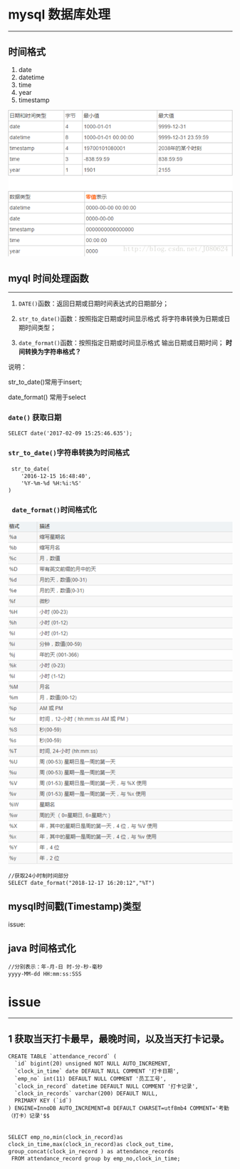 # mysql 数据库处理

----

## 时间格式
1. date
2. datetime
3. time
4. year
5. timestamp

![mysql数据库时间格式](mysql时间格式.png)

## myql 时间处理函数

---

1. ``` DATE() ```函数：返回日期或日期时间表达式的日期部分；

2. ```str_to_date()```函数：按照指定日期或时间显示格式 将字符串转换为日期或日期时间类型；

3. ```date_format()```函数：按照指定日期或时间显示格式 输出日期或日期时间； **时间转换为字符串格式？**

说明：

str_to_date()常用于insert;

date_format() 常用于select


### ```date()``` 获取日期

```
SELECT date('2017-02-09 15:25:46.635');
```

### ```str_to_date()```字符串转换为时间格式 

```
 str_to_date(
    '2016-12-15 16:48:40',
    '%Y-%m-%d %H:%i:%S'
)
```

### ``` date_format()```时间格式化
![mysql时间格式化](mysql时间格式化.png)

```
//获取24小时制时间部分
SELECT date_format("2018-12-17 16:20:12","%T")
```

## mysql时间戳(Timestamp)类型
issue: 

## java 时间格式化

```
//分别表示：年-月-日 时-分-秒-毫秒
yyyy-MM-dd HH:mm:ss:SSS 
```


# issue

----
## 1  获取当天打卡最早，最晚时间，以及当天打卡记录。

```
CREATE TABLE `attendance_record` (
  `id` bigint(20) unsigned NOT NULL AUTO_INCREMENT,
  `clock_in_time` date DEFAULT NULL COMMENT '打卡日期',
  `emp_no` int(11) DEFAULT NULL COMMENT '员工工号',
  `clock_in_record` datetime DEFAULT NULL COMMENT '打卡记录',
  `clock_in_records` varchar(200) DEFAULT NULL,
  PRIMARY KEY (`id`)
) ENGINE=InnoDB AUTO_INCREMENT=8 DEFAULT CHARSET=utf8mb4 COMMENT='考勤（打卡）记录'$$


SELECT emp_no,min(clock_in_record)as clock_in_time,max(clock_in_record)as clock_out_time, group_concat(clock_in_record ) as attendance_records
 FROM attendance_record group by emp_no,clock_in_time;
```